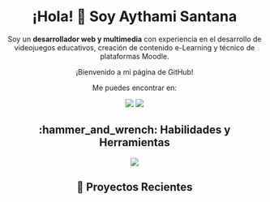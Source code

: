 <div align="center">
  <h1>¡Hola! 👋 Soy Aythami Santana</h1>
  <p>Soy un <strong>desarrollador web y multimedia</strong> con experiencia en el desarrollo de videojuegos educativos, creación de contenido e-Learning y técnico de plataformas Moodle.</p>
  <p>¡Bienvenido a mi página de GitHub!</p>
  <p>Me puedes encontrar en:</p>
  <a href="https://www.linkedin.com/in/tu-perfil-linkedin/"><img src="https://img.icons8.com/color/48/000000/linkedin.png"/></a> 
  <a href="https://www.tu-sitio-web.com"><img src="https://img.icons8.com/color/48/000000/domain--v1.png"/></a>
</div>

<div align="center">
  <h2>:hammer_and_wrench: Habilidades y Herramientas</h2>
  <a href="https://skillicons.dev">
    <img src="https://skillicons.dev/icons?i=html,css,js,ts,java,cs,angular,react,tailwind,nodejs,express,sequelize,spring,hibernate,net,mysql,postgres,git,github,azure,postman,firebase&perline=11" />
  </a>
</div>


<div align="center">
 <h2>🚀 Proyectos Recientes</h2>
  
</div>




